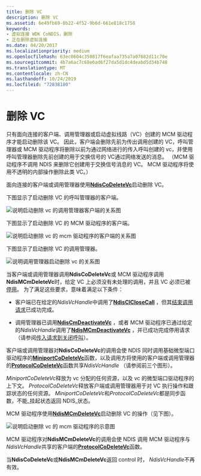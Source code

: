 ```yaml
---
title: 删除 VC
description: 删除 VC
ms.assetid: 6e49fb69-0b22-4f52-9b6d-661e818c1758
keywords:
- 虚拟连接 WDK CoNDIS，删除
- 正在删除虚拟连接
ms.date: 04/20/2017
ms.localizationpriority: medium
ms.openlocfilehash: 63ec0604c350817f6eafaa735a7a07682d11c70e
ms.sourcegitcommit: 4b7a6ac7c68e6ad6f27da5d1dc4deabd5d34b748
ms.translationtype: MT
ms.contentlocale: zh-CN
ms.lasthandoff: 10/24/2019
ms.locfileid: "72838180"
---
```

# <a name="deleting-a-vc"></a>删除 VC





只有面向连接的客户端、调用管理器或启动虚拟线路（VC）创建的 MCM 驱动程序才能启动删除该 VC。 因此，客户端会删除先前为传出调用创建的 VC，呼叫管理器或 MCM 驱动程序将删除以前为通过网络进行的传入呼叫创建的 vc，并使用呼叫管理器删除先前创建的用于交换信号的 VC通过网络发送的消息。 （MCM 驱动程序不调用 NDIS 来删除它创建用于交换信号消息的 VC。 MCM 驱动程序将使用不透明的内部操作删除此类 VC。）

面向连接的客户端或调用管理器使用[**NdisCoDeleteVc**](https://docs.microsoft.com/windows-hardware/drivers/ddi/ndis/nf-ndis-ndiscodeletevc)启动删除 VC。

下图显示了启动删除 VC 的呼叫管理器的客户端。

![说明启动删除 vc 的调用管理器客户端的关系图](images/cm-09.png)

下图显示了启动删除 VC 的 MCM 驱动程序的客户端。

![说明启动删除 vc 的 mcm 驱动程序的客户端的关系图](images/fig1-09.png)

下图显示了启动删除 VC 的调用管理器。

![说明调用管理器启动删除 vc 的关系图](images/cm-10.png)

当客户端或调用管理器调用**NdisCoDeleteVc**或 MCM 驱动程序调用**NdisMCmDeleteVc**时，给定 VC 上必须没有未处理的调用，并且 VC 必须已被[停用](deactivating-a-vc.md)。 为了满足这些要求，意味着满足以下条件：

-   客户端已在给定的*NdisVcHandle*中调用了[**NdisClCloseCall**](https://docs.microsoft.com/windows-hardware/drivers/ddi/ndis/nf-ndis-ndisclclosecall) ，但其[结束调用请求](client-initiated-request-to-close-a-call.md)已成功完成。

-   调用管理器已调用[**NdisCmDeactivateVc**](https://docs.microsoft.com/windows-hardware/drivers/ddi/ndis/nf-ndis-ndiscmdeactivatevc) ，或者 MCM 驱动程序已通过给定的*NdisVcHandle*调用了[**NdisMCmDeactivateVc**](https://docs.microsoft.com/windows-hardware/drivers/ddi/ndis/nf-ndis-ndismcmdeactivatevc) ，并已成功完成停用请求（请参阅[传入请求到关闭呼叫](incoming-request-to-close-a-call.md)）。

客户端或调用管理器对**NdisCoDeleteVc**的调用会使 NDIS 同时调用基础微型端口驱动程序的[**MiniportCoDeleteVc**](https://docs.microsoft.com/windows-hardware/drivers/ddi/ndis/nc-ndis-miniport_co_delete_vc)函数，以及调用方将使用的客户端或调用管理器的[**ProtocolCoDeleteVc**](https://docs.microsoft.com/windows-hardware/drivers/ddi/ndis/nc-ndis-protocol_co_delete_vc)函数共享*NdisVcHandle* （请参阅前三个图形）。

*MiniportCoDeleteVc*释放为 vc 分配的任何资源，以及 vc 的微型端口驱动程序的上下文。 *ProtocolCoDeleteVc*释放客户端或调用管理器用于对 VC 执行操作和跟踪状态的任何资源。 *MiniportCoDeleteVc*和*ProtocolCoDeleteVc*都是同步函数，不能\_挂起状态返回 NDIS\_状态。

MCM 驱动程序使用[**NdisMCmDeleteVc**](https://docs.microsoft.com/windows-hardware/drivers/ddi/ndis/nf-ndis-ndismcmdeletevc)启动删除 VC 的操作（见下图）。

![说明启动删除 vc 的 mcm 驱动程序的示意图 ](images/fig1-10.png)

MCM 驱动程序对**NdisMCmDeleteVc**的调用会使 NDIS 调用 MCM 驱动程序与*NdisVcHandle*共享的客户端的[**ProtocolCoDeleteVc**](https://docs.microsoft.com/windows-hardware/drivers/ddi/ndis/nc-ndis-protocol_co_delete_vc)函数。

当**NdisCoDeleteVc**或**NdisMCmDeleteVc**返回 control 时， *NdisVcHandle*不再有效。

 

 





